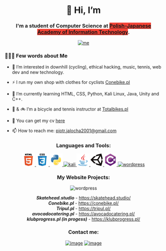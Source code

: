 <h1 align="center">👋 Hi, I’m <Piotrek/></h1>
<h3 align="center"> I'm a student of Computer Science at <a href="https://www.pja.edu.pl/en" style="background-color: #f44336">Polish-Japanese Academy of Information Technology</a>.</h3>

<p align="center">
</a>
<a href="https://www.totalbikes.pl/o-nas/" target="_blank">    
<img src="https://www.totalbikes.pl/wp-content/uploads/2022/01/ja%C5%82och-copy.jpg" alt="me" width="560" height="373"/>
</a>    
</p>

### 🧑🏻‍🏫&nbsp;Few words about Me

- 👀 I’m interested in downhill (cycling), ethical hacking, music, tennis, web dev and new technology.

- ⚡ I run my own shop with clothes for cyclists <a href="https://conebike.pl/" target="_blank">Conebike.pl</a> 

- 🌱 I’m currently learning HTML, CSS, Python, Kali Linux, Java, Unity and C++.

- 🥎 & 🚲 I’m  a bicycle and tennis instructor at <a href="https://www.totalbikes.pl/" target="_blank">Totalbikes.pl</a> 

- 🔖 You can get my cv <a href="https://github.com/frizz000/Me/blob/20013c77ab0ed25945f1adb4b4d3c74200905f32/CV%20Piotr%20Ja%C5%82ocha.docx">here</a>                    

- 📫 How to reach me: <a href=mailto:piotr.jalocha2001@gmail.com>piotr.jalocha2001@gmail.com</a>

<h3 align="center">Languages and Tools:</h3>

<p align="center">
    </a>
    <a href="https://www.w3.org/html/" target="_blank"> 
    <img src="https://raw.githubusercontent.com/devicons/devicon/master/icons/html5/html5-original-wordmark.svg" alt="html5" width="40" height="40"/> 
    </a>
    <a href="https://www.w3schools.com/css/" target="_blank"> 
    <img src="https://raw.githubusercontent.com/devicons/devicon/master/icons/css3/css3-original-wordmark.svg" alt="css3" width="40" height="40"/> 
    </a> 
    <a href="https://www.python.org" target="_blank"> 
    <img src="https://raw.githubusercontent.com/devicons/devicon/master/icons/python/python-original.svg" alt="python" width="40" height="40"/> 
    </a>
    <a href="https://www.kali.org/" target="_blank"> 
    <img src="https://www.pinclipart.com/picdir/middle/107-1077742_kali-linux-kali-linux-logo-png-clipart.png" alt="kali" width="40" height="40"/> 
    </a>
    <a href="https://www.java.com" target="_blank"> 
    <img src="https://raw.githubusercontent.com/devicons/devicon/master/icons/java/java-original.svg" alt="java" width="40" height="40"/> 
    </a>
    <a href="https://unity.com" target="_blank"> 
    <img src="https://raw.githubusercontent.com/devicons/devicon/master/icons/unity/unity-original.svg" alt="unity" width="40" height="40"/> 
    </a>
    <a href="https://docs.microsoft.com/en-us/dotnet/csharp/tour-of-csharp/" target="_blank"> 
    <img src="https://raw.githubusercontent.com/devicons/devicon/master/icons/csharp/csharp-original.svg" alt="c-sharp" width="40" height="40"/> 
    </a>
    <a href="https://pl.wordpress.org/" target="_blank"> 
    <img src="https://upload.wikimedia.org/wikipedia/commons/thumb/9/93/Wordpress_Blue_logo.png/1200px-Wordpress_Blue_logo.png" alt="wordpress" width="40" height="40"/> 
    </a>
    
   
  


<h3 align="center">My Website Projects:</h3>
<div align="center">
<img src="https://upload.wikimedia.org/wikipedia/commons/thumb/9/93/Wordpress_Blue_logo.png/1200px-Wordpress_Blue_logo.png" alt="wordpress" width="40" height="40"/>  

***Skatehead.studio*** - https://skatehead.studio/
<br>
***Conebike.pl*** - https://conebike.pl/
<br>
***Tripul.pl*** - https://tripul.pl/
<br>
***avocadocatering.pl*** - https://avocadocatering.pl/
<br>
***klubprogress.pl (in progess)*** - https://klubprogress.pl/

</div>


<h3 align="center">Contact me:</h3>
<div align="center">

[![image](https://img.shields.io/badge/LinkedIn-0077B5?style=for-the-badge&logo=linkedin&logoColor=white)](https://www.linkedin.com/in/piotr-ja%C5%82ocha-a48758230/)
[![image](https://img.shields.io/badge/Gmail-D14836?style=for-the-badge&logo=gmail&logoColor=white)](mailto:piotr.jalocha2001@gmail.com)
</div>

